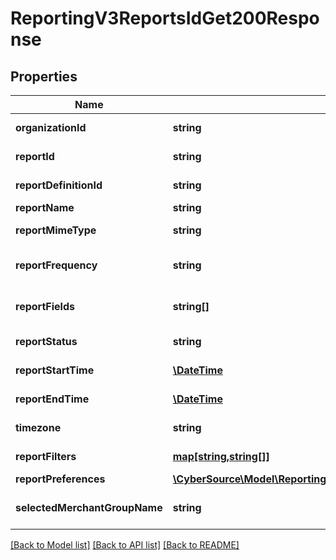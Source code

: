 # ReportingV3ReportsIdGet200Response

## Properties
Name | Type | Description | Notes
------------ | ------------- | ------------- | -------------
**organizationId** | **string** | CyberSource merchant id | [optional] 
**reportId** | **string** | Report ID Value | [optional] 
**reportDefinitionId** | **string** | Report definition Id | [optional] 
**reportName** | **string** | Report Name | [optional] 
**reportMimeType** | **string** | Report Format | [optional] 
**reportFrequency** | **string** | Report Frequency Value | [optional] 
**reportFields** | **string[]** | List of Integer Values | [optional] 
**reportStatus** | **string** | Report Status Value | [optional] 
**reportStartTime** | [**\DateTime**](\DateTime.md) | Report Start Time Value | [optional] 
**reportEndTime** | [**\DateTime**](\DateTime.md) | Report End Time Value | [optional] 
**timezone** | **string** | Time Zone Value | [optional] 
**reportFilters** | [**map[string,string[]]**](array.md) | Report Filters | [optional] 
**reportPreferences** | [**\CyberSource\Model\ReportingV3ReportSubscriptionsGet200ResponseReportPreferences**](ReportingV3ReportSubscriptionsGet200ResponseReportPreferences.md) |  | [optional] 
**selectedMerchantGroupName** | **string** | Selected Merchant Group name | [optional] 

[[Back to Model list]](../README.md#documentation-for-models) [[Back to API list]](../README.md#documentation-for-api-endpoints) [[Back to README]](../README.md)


